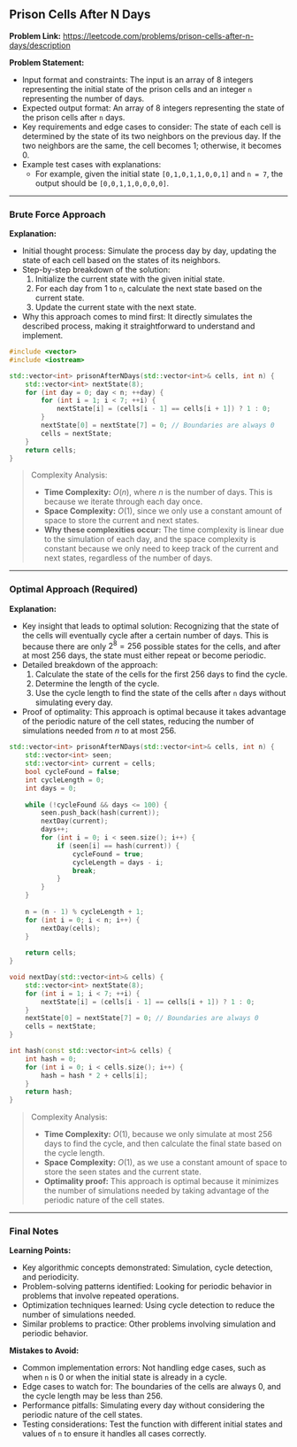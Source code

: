 ## Prison Cells After N Days
**Problem Link:** https://leetcode.com/problems/prison-cells-after-n-days/description

**Problem Statement:**
- Input format and constraints: The input is an array of 8 integers representing the initial state of the prison cells and an integer `n` representing the number of days.
- Expected output format: An array of 8 integers representing the state of the prison cells after `n` days.
- Key requirements and edge cases to consider: The state of each cell is determined by the state of its two neighbors on the previous day. If the two neighbors are the same, the cell becomes 1; otherwise, it becomes 0.
- Example test cases with explanations:
  - For example, given the initial state `[0,1,0,1,1,0,0,1]` and `n = 7`, the output should be `[0,0,1,1,0,0,0,0]`.

---

### Brute Force Approach

**Explanation:**
- Initial thought process: Simulate the process day by day, updating the state of each cell based on the states of its neighbors.
- Step-by-step breakdown of the solution:
  1. Initialize the current state with the given initial state.
  2. For each day from 1 to `n`, calculate the next state based on the current state.
  3. Update the current state with the next state.
- Why this approach comes to mind first: It directly simulates the described process, making it straightforward to understand and implement.

```cpp
#include <vector>
#include <iostream>

std::vector<int> prisonAfterNDays(std::vector<int>& cells, int n) {
    std::vector<int> nextState(8);
    for (int day = 0; day < n; ++day) {
        for (int i = 1; i < 7; ++i) {
            nextState[i] = (cells[i - 1] == cells[i + 1]) ? 1 : 0;
        }
        nextState[0] = nextState[7] = 0; // Boundaries are always 0
        cells = nextState;
    }
    return cells;
}
```

> Complexity Analysis:
> - **Time Complexity:** $O(n)$, where $n$ is the number of days. This is because we iterate through each day once.
> - **Space Complexity:** $O(1)$, since we only use a constant amount of space to store the current and next states.
> - **Why these complexities occur:** The time complexity is linear due to the simulation of each day, and the space complexity is constant because we only need to keep track of the current and next states, regardless of the number of days.

---

### Optimal Approach (Required)

**Explanation:**
- Key insight that leads to optimal solution: Recognizing that the state of the cells will eventually cycle after a certain number of days. This is because there are only $2^8 = 256$ possible states for the cells, and after at most 256 days, the state must either repeat or become periodic.
- Detailed breakdown of the approach:
  1. Calculate the state of the cells for the first 256 days to find the cycle.
  2. Determine the length of the cycle.
  3. Use the cycle length to find the state of the cells after `n` days without simulating every day.
- Proof of optimality: This approach is optimal because it takes advantage of the periodic nature of the cell states, reducing the number of simulations needed from $n$ to at most 256.

```cpp
std::vector<int> prisonAfterNDays(std::vector<int>& cells, int n) {
    std::vector<int> seen;
    std::vector<int> current = cells;
    bool cycleFound = false;
    int cycleLength = 0;
    int days = 0;
    
    while (!cycleFound && days <= 100) {
        seen.push_back(hash(current));
        nextDay(current);
        days++;
        for (int i = 0; i < seen.size(); i++) {
            if (seen[i] == hash(current)) {
                cycleFound = true;
                cycleLength = days - i;
                break;
            }
        }
    }
    
    n = (n - 1) % cycleLength + 1;
    for (int i = 0; i < n; i++) {
        nextDay(cells);
    }
    
    return cells;
}

void nextDay(std::vector<int>& cells) {
    std::vector<int> nextState(8);
    for (int i = 1; i < 7; ++i) {
        nextState[i] = (cells[i - 1] == cells[i + 1]) ? 1 : 0;
    }
    nextState[0] = nextState[7] = 0; // Boundaries are always 0
    cells = nextState;
}

int hash(const std::vector<int>& cells) {
    int hash = 0;
    for (int i = 0; i < cells.size(); i++) {
        hash = hash * 2 + cells[i];
    }
    return hash;
}
```

> Complexity Analysis:
> - **Time Complexity:** $O(1)$, because we only simulate at most 256 days to find the cycle, and then calculate the final state based on the cycle length.
> - **Space Complexity:** $O(1)$, as we use a constant amount of space to store the seen states and the current state.
> - **Optimality proof:** This approach is optimal because it minimizes the number of simulations needed by taking advantage of the periodic nature of the cell states.

---

### Final Notes

**Learning Points:**
- Key algorithmic concepts demonstrated: Simulation, cycle detection, and periodicity.
- Problem-solving patterns identified: Looking for periodic behavior in problems that involve repeated operations.
- Optimization techniques learned: Using cycle detection to reduce the number of simulations needed.
- Similar problems to practice: Other problems involving simulation and periodic behavior.

**Mistakes to Avoid:**
- Common implementation errors: Not handling edge cases, such as when `n` is 0 or when the initial state is already in a cycle.
- Edge cases to watch for: The boundaries of the cells are always 0, and the cycle length may be less than 256.
- Performance pitfalls: Simulating every day without considering the periodic nature of the cell states.
- Testing considerations: Test the function with different initial states and values of `n` to ensure it handles all cases correctly.